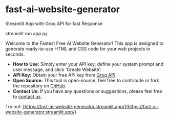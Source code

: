 # fast-ai-website-generator
Streamlit App with Groq API for fast Response

streamlit run app.py

Welcome to the Fastest Free AI Website Generator! This app is designed to generate ready-to-use HTML and CSS code for your web projects in seconds.
- **How to Use:** Simply enter your API key, define your system prompt and user message, and click 'Create Website'.
- **API Key:** Obtain your free API key from [Groq API](https://console.groq.com/keys).
- **Open Source:** This tool is open-source, feel free to contribute or fork the repository on [GitHub](https://github.com/pacnimo/fast-ai-website-generator/).
- **Contact Us:** If you have any questions or suggestions, please feel free to [contact us](mailto:contact@example.com).

Try out:
[https://fast-ai-website-generator.streamlit.app/](https://fast-ai-website-generator.streamlit.app/)


